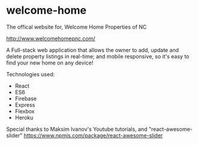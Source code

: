 # welcome-home
The offical website for, Welcome Home Properties of NC

http://www.welcomehomepnc.com/

A Full-stack web application that allows the owner to add, update and delete property listings in real-time; and mobile responsive, so it's easy to find your new home on any device! 

Technologies used:
* React
* ES6
* Firebase
* Express
* Flexbox
* Heroku

Special thanks to Maksim Ivanov's Youtube tutorials, and "react-awesome-slider" https://www.npmjs.com/package/react-awesome-slider

